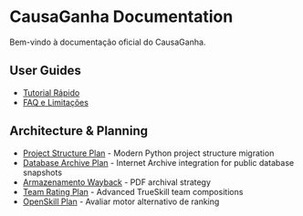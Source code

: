 # CausaGanha Documentation

Bem-vindo à documentação oficial do CausaGanha.

## User Guides
- [Tutorial Rápido](quickstart.md)
- [FAQ e Limitações](faq.md)

## Architecture & Planning
- [Project Structure Plan](project-structure-plan.md) - Modern Python project structure migration
- [Database Archive Plan](database-archive-plan.md) - Internet Archive integration for public database snapshots
- [Armazenamento Wayback](wayback-archive-plan.md) - PDF archival strategy
- [Team Rating Plan](TEAM_RATING_PLAN.md) - Advanced TrueSkill team compositions
- [OpenSkill Plan](openskill.md) - Avaliar motor alternativo de ranking
